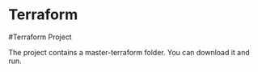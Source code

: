 # Terraform
#Terraform Project


The project contains a master-terraform folder. You can download it and run.
